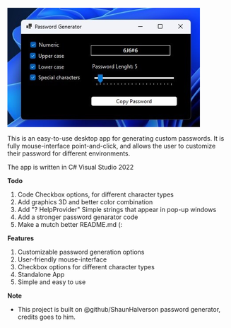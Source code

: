 ![Password-Generator](PassGen.jpg)

This is an easy-to-use desktop app for generating custom passwords. It is fully mouse-interface point-and-click, and allows the user to customize their password for different environments.

The app is written in C# Visual Studio 2022

**Todo**
1. Code Checkbox options, for different character types
2. Add graphics 3D and better color combination
3. Add "? HelpProvider" Simple strings that appear in pop-up windows
4. Add a stronger password genarator code
5. Make a mutch better README.md (:

**Features**
1. Customizable password generation options
2. User-friendly mouse-interface
3. Checkbox options for different character types
4. Standalone App
5. Simple and easy to use

**Note**
* This project is built on @github/ShaunHalverson password generator, credits goes to him.
